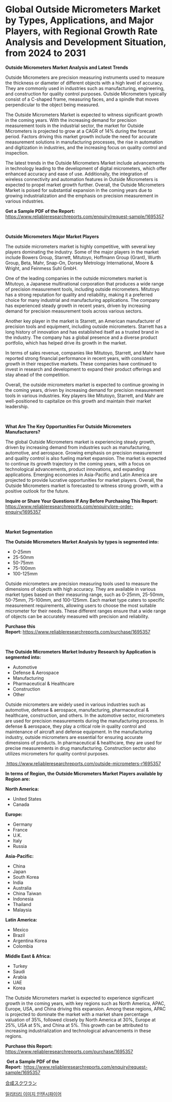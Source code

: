 <p><h1>Global Outside Micrometers Market by Types, Applications, and Major Players, with Regional Growth Rate Analysis and Development Situation, from 2024 to 2031</h1></p><p><strong>Outside Micrometers Market Analysis and Latest Trends</strong></p>
<p><p>Outside Micrometers are precision measuring instruments used to measure the thickness or diameter of different objects with a high level of accuracy. They are commonly used in industries such as manufacturing, engineering, and construction for quality control purposes. Outside Micrometers typically consist of a C-shaped frame, measuring faces, and a spindle that moves perpendicular to the object being measured.</p><p>The Outside Micrometers Market is expected to witness significant growth in the coming years. With the increasing demand for precision measurement tools in the industrial sector, the market for Outside Micrometers is projected to grow at a CAGR of 14% during the forecast period. Factors driving this market growth include the need for accurate measurement solutions in manufacturing processes, the rise in automation and digitization in industries, and the increasing focus on quality control and inspection.</p><p>The latest trends in the Outside Micrometers Market include advancements in technology leading to the development of digital micrometers, which offer enhanced accuracy and ease of use. Additionally, the integration of wireless connectivity and automation features in Outside Micrometers is expected to propel market growth further. Overall, the Outside Micrometers Market is poised for substantial expansion in the coming years due to growing industrialization and the emphasis on precision measurement in various industries.</p></p>
<p><strong>Get a Sample PDF of the Report:&nbsp;</strong> <a href="https://www.reliableresearchreports.com/enquiry/request-sample/1695357">https://www.reliableresearchreports.com/enquiry/request-sample/1695357</a></p>
<p>&nbsp;</p>
<p><strong>Outside Micrometers Major Market Players</strong></p>
<p><p>The outside micrometers market is highly competitive, with several key players dominating the industry. Some of the major players in the market include Bowers Group, Starrett, Mitutoyo, Hoffmann Group (Grant), Wurth Group, Beta, Mahr, Snap-On, Dorsey Metrology International, Moore & Wright, and Feinmess Suhl GmbH.</p><p>One of the leading companies in the outside micrometers market is Mitutoyo, a Japanese multinational corporation that produces a wide range of precision measurement tools, including outside micrometers. Mitutoyo has a strong reputation for quality and reliability, making it a preferred choice for many industrial and manufacturing applications. The company has experienced steady growth in recent years, driven by increasing demand for precision measurement tools across various sectors.</p><p>Another key player in the market is Starrett, an American manufacturer of precision tools and equipment, including outside micrometers. Starrett has a long history of innovation and has established itself as a trusted brand in the industry. The company has a global presence and a diverse product portfolio, which has helped drive its growth in the market.</p><p>In terms of sales revenue, companies like Mitutoyo, Starrett, and Mahr have reported strong financial performance in recent years, with consistent growth in their respective markets. These companies have continued to invest in research and development to expand their product offerings and stay ahead of the competition.</p><p>Overall, the outside micrometers market is expected to continue growing in the coming years, driven by increasing demand for precision measurement tools in various industries. Key players like Mitutoyo, Starrett, and Mahr are well-positioned to capitalize on this growth and maintain their market leadership.</p></p>
<p>&nbsp;</p>
<p><strong>What Are The Key Opportunities For Outside Micrometers Manufacturers?</strong></p>
<p><p>The global Outside Micrometers market is experiencing steady growth, driven by increasing demand from industries such as manufacturing, automotive, and aerospace. Growing emphasis on precision measurement and quality control is also fueling market expansion. The market is expected to continue its growth trajectory in the coming years, with a focus on technological advancements, product innovations, and expanding applications. Emerging economies in Asia-Pacific and Latin America are projected to provide lucrative opportunities for market players. Overall, the Outside Micrometers market is forecasted to witness strong growth, with a positive outlook for the future.</p></p>
<p><strong>Inquire or Share Your Questions If Any Before Purchasing This Report:</strong> <a href="https://www.reliableresearchreports.com/enquiry/pre-order-enquiry/1695357">https://www.reliableresearchreports.com/enquiry/pre-order-enquiry/1695357</a></p>
<p>&nbsp;</p>
<p><strong>Market Segmentation</strong></p>
<p><strong>The Outside Micrometers Market Analysis by types is segmented into:</strong></p>
<p><ul><li>0-25mm</li><li>25-50mm</li><li>50-75mm</li><li>75-100mm</li><li>100-125mm</li></ul></p>
<p><p>Outside micrometers are precision measuring tools used to measure the dimensions of objects with high accuracy. They are available in various market types based on their measuring range, such as 0-25mm, 25-50mm, 50-75mm, 75-100mm, and 100-125mm. Each market type caters to specific measurement requirements, allowing users to choose the most suitable micrometer for their needs. These different ranges ensure that a wide range of objects can be accurately measured with precision and reliability.</p></p>
<p><strong>Purchase this Report:&nbsp;</strong><a href="https://www.reliableresearchreports.com/purchase/1695357">https://www.reliableresearchreports.com/purchase/1695357</a></p>
<p>&nbsp;</p>
<p><strong>The Outside Micrometers Market Industry Research by Application is segmented into:</strong></p>
<p><ul><li>Automotive</li><li>Defense & Aerospace</li><li>Manufacturing</li><li>Pharmaceutical & Healthcare</li><li>Construction</li><li>Other</li></ul></p>
<p><p>Outside micrometers are widely used in various industries such as automotive, defense & aerospace, manufacturing, pharmaceutical & healthcare, construction, and others. In the automotive sector, micrometers are used for precision measurements during the manufacturing process. In defense & aerospace, they play a critical role in quality control and maintenance of aircraft and defense equipment. In the manufacturing industry, outside micrometers are essential for ensuring accurate dimensions of products. In pharmaceutical & healthcare, they are used for precise measurements in drug manufacturing. Construction sector also utilizes micrometers for quality control purposes.</p></p>
<p><a href="https://www.reliableresearchreports.com/outside-micrometers-r1695357">&nbsp;https://www.reliableresearchreports.com/outside-micrometers-r1695357</a></p>
<p><strong>In terms of Region, the Outside Micrometers Market Players available by Region are:</strong></p>
<p>
    <p> <strong> North America: </strong>
        <ul>
            <li>United States</li>
            <li>Canada</li>
        </ul>
        </p> 
    <p> <strong> Europe: </strong>
        <ul>
            <li>Germany</li>
            <li>France</li>
            <li>U.K.</li>
            <li>Italy</li>
            <li>Russia</li>
        </ul>
        </p> 
    <p> <strong> Asia-Pacific: </strong>
        <ul>
            <li>China</li>
            <li>Japan</li>
            <li>South Korea</li>
            <li>India</li>
            <li>Australia</li>
            <li>China Taiwan</li>
            <li>Indonesia</li>
            <li>Thailand</li>
            <li>Malaysia</li>
        </ul>
        </p> 
    <p> <strong> Latin America: </strong>
        <ul>
            <li>Mexico</li>
            <li>Brazil</li>
            <li>Argentina Korea</li>
            <li>Colombia</li>
        </ul>
        </p> 
    <p> <strong> Middle East & Africa: </strong>
        <ul>
            <li>Turkey</li>
            <li>Saudi</li>
            <li>Arabia</li>
            <li>UAE</li>
            <li>Korea</li>
        </ul>
    </p>
    </p>
<p><p>The Outside Micrometers market is expected to experience significant growth in the coming years, with key regions such as North America, APAC, Europe, USA, and China driving this expansion. Among these regions, APAC is projected to dominate the market with a market share percentage valuation of 35%, followed closely by North America at 30%, Europe at 25%, USA at 5%, and China at 5%. This growth can be attributed to increasing industrialization and technological advancements in these regions.</p></p>
<p><strong>Purchase this Report: </strong><a href="https://www.reliableresearchreports.com/purchase/1695357">https://www.reliableresearchreports.com/purchase/1695357</a></p>
<p>&nbsp;<strong>Get a Sample PDF of the Report:&nbsp;&nbsp;</strong><a href="https://www.reliableresearchreports.com/enquiry/request-sample/1695357">https://www.reliableresearchreports.com/enquiry/request-sample/1695357</a></p>
<p><strong></strong></p>
<p><p><a href="https://github.com/lababdou/Market-Research-Report-List-3/blob/main/397013932776.md">合成スクワラン</a></p><p><a href="https://medium.com/@londonacobson5656/%EA%B5%B0%EC%82%AC%EC%9A%A9-%EC%9D%B4%EB%AF%B8%EC%A7%80-%EA%B0%95%ED%99%94-%EC%9E%A5%EC%B9%98-%EC%8B%9C%EC%9E%A5-%EA%B2%BD%EC%9F%81-%EB%B6%84%EC%84%9D-%EC%8B%9C%EC%9E%A5-%ED%8A%B8%EB%A0%8C%EB%93%9C-%EB%B0%8F-2031%EB%85%84%EA%B9%8C%EC%A7%80%EC%9D%98-%EC%98%88%EC%B8%A1-c9b0f03e2c43">밀리터리 이미지 인텐시파이어</a></p></p>